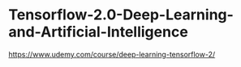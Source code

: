 # Tensorflow-2.0-Deep-Learning-and-Artificial-Intelligence
https://www.udemy.com/course/deep-learning-tensorflow-2/
